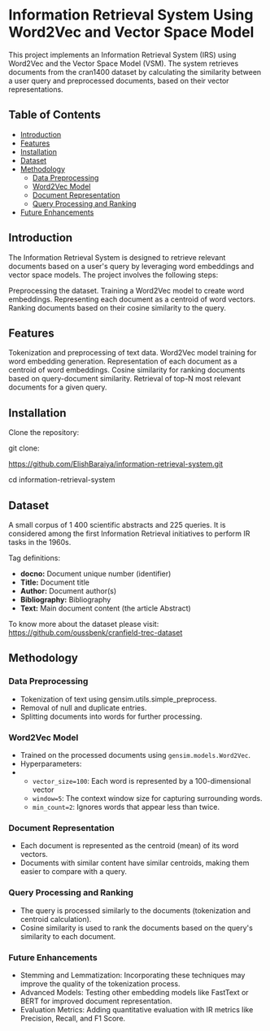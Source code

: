 # Information Retrieval System Using Word2Vec and Vector Space Model
This project implements an Information Retrieval System (IRS) using Word2Vec and the Vector Space Model (VSM). The system retrieves documents from the cran1400 dataset by calculating the similarity between a user query and preprocessed documents, based on their vector representations.

## Table of Contents

- [Introduction](#introduction)
- [Features](#features)
- [Installation](#installation)
- [Dataset](#dataset)
- [Methodology](#methodology)
  - [Data Preprocessing](#data-preprocessing)
  - [Word2Vec Model](#word2vec-model)
  - [Document Representation](#document-representation)
  - [Query Processing and Ranking](#query-processing-and-ranking)
- [Future Enhancements](#future-enhancements)

## Introduction
The Information Retrieval System is designed to retrieve relevant documents based on a user's query by leveraging word embeddings and vector space models. The project involves the following steps:

Preprocessing the dataset.
Training a Word2Vec model to create word embeddings.
Representing each document as a centroid of word vectors.
Ranking documents based on their cosine similarity to the query.
           
## Features
Tokenization and preprocessing of text data.
Word2Vec model training for word embedding generation.
Representation of each document as a centroid of word embeddings.
Cosine similarity for ranking documents based on query-document similarity.
Retrieval of top-N most relevant documents for a given query.
## Installation
Clone the repository:
<p>git clone: </p>
<a href="https://github.com/ElishBaraiya/information-retrieval-system.git">https://github.com/ElishBaraiya/information-retrieval-system.git</a>
<p>cd information-retrieval-system</p>

## Dataset
A small corpus of 1 400 scientific abstracts and 225 queries. It is considered among the first Information Retrieval initiatives to perform IR tasks in the 1960s.

Tag definitions:
- **docno:** Document unique number (identifier)
- **Title:** Document title
- **Author:** Document author(s)
- **Bibliography:** Bibliography
- **Text:** Main document content (the article Abstract)


To know more about the dataset please visit: <a href="https://github.com/oussbenk/cranfield-trec-dataset">https://github.com/oussbenk/cranfield-trec-dataset</a>

## Methodology
### Data Preprocessing
<ul>
  <li>Tokenization of text using gensim.utils.simple_preprocess.</li>
  <li>Removal of null and duplicate entries.</li>
  <li>Splitting documents into words for further processing.</li>
</ul>

### Word2Vec Model
<ul>
  <li>Trained on the processed documents using <code>gensim.models.Word2Vec</code>.</li>
  <li>Hyperparameters:</li>
  <li>
    <ul>
      <li><code>vector_size=100</code>: Each word is represented by a 100-dimensional vector</li>
      <li><code>window=5</code>: The context window size for capturing surrounding words.</li>
      <li><code>min_count=2</code>: Ignores words that appear less than twice.</li>
    </ul>
  </li>
</ul>

### Document Representation
<ul>
  <li>Each document is represented as the centroid (mean) of its word vectors.</li>
  <li>Documents with similar content have similar centroids, making them easier to compare with a query.</li>
</ul>

### Query Processing and Ranking
<ul>
  <li>The query is processed similarly to the documents (tokenization and centroid calculation).</li>
  <li>Cosine similarity is used to rank the documents based on the query's similarity to each document.</li>
</ul>

### Future Enhancements
<ul>
  <li>Stemming and Lemmatization: Incorporating these techniques may improve the quality of the tokenization process.</li>
  <li>Advanced Models: Testing other embedding models like FastText or BERT for improved document representation.</li>
  <li>Evaluation Metrics: Adding quantitative evaluation with IR metrics like Precision, Recall, and F1 Score.</li>
</ul>


